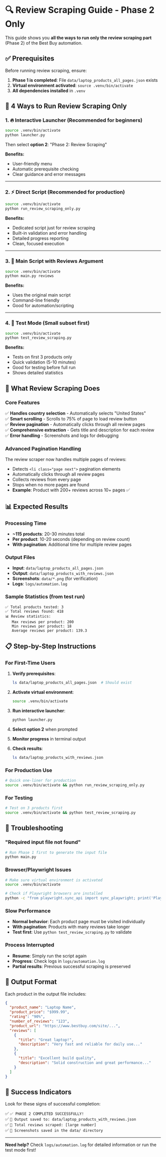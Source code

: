 # 🔍 Review Scraping Guide - Phase 2 Only

This guide shows you **all the ways to run only the review scraping part** (Phase 2) of the Best Buy automation.

## ✅ Prerequisites

Before running review scraping, ensure:

1. **Phase 1 is completed**: File `data/laptop_products_all_pages.json` exists
2. **Virtual environment activated**: `source .venv/bin/activate`
3. **All dependencies installed** in `.venv`

## 🚀 4 Ways to Run Review Scraping Only

### 1. 🔥 Interactive Launcher (Recommended for beginners)

```bash
source .venv/bin/activate
python launcher.py
```

Then select **option 2**: "Phase 2: Review Scraping"

**Benefits:**
- User-friendly menu
- Automatic prerequisite checking
- Clear guidance and error messages

---

### 2. ⚡ Direct Script (Recommended for production)

```bash
source .venv/bin/activate
python run_review_scraping_only.py
```

**Benefits:**
- Dedicated script just for review scraping
- Built-in validation and error handling
- Detailed progress reporting
- Clean, focused execution

---

### 3. 🔧 Main Script with Reviews Argument

```bash
source .venv/bin/activate
python main.py reviews
```

**Benefits:**
- Uses the original main script
- Command-line friendly
- Good for automation/scripting

---

### 4. 🧪 Test Mode (Small subset first)

```bash
source .venv/bin/activate
python test_review_scraping.py
```

**Benefits:**
- Tests on first 3 products only
- Quick validation (5-10 minutes)
- Good for testing before full run
- Shows detailed statistics

## 🎯 What Review Scraping Does

### Core Features

✅ **Handles country selection** - Automatically selects "United States"  
✅ **Smart scrolling** - Scrolls to 75% of page to load review button  
✅ **Review pagination** - Automatically clicks through all review pages  
✅ **Comprehensive extraction** - Gets title and description for each review  
✅ **Error handling** - Screenshots and logs for debugging  

### Advanced Pagination Handling

The review scraper now handles multiple pages of reviews:

- Detects `<li class="page next">` pagination elements
- Automatically clicks through all review pages
- Collects reviews from every page
- Stops when no more pages are found
- **Example**: Product with 200+ reviews across 10+ pages ✅

## 📊 Expected Results

### Processing Time
- **~115 products**: 20-30 minutes total
- **Per product**: 10-20 seconds (depending on review count)
- **With pagination**: Additional time for multiple review pages

### Output Files
- **Input**: `data/laptop_products_all_pages.json`
- **Output**: `data/laptop_products_with_reviews.json`
- **Screenshots**: `data/*.png` (for verification)
- **Logs**: `logs/automation.log`

### Sample Statistics (from test run)
```
✅ Total products tested: 3
✅ Total reviews found: 418
📊 Review statistics:
   Max reviews per product: 200
   Min reviews per product: 18  
   Average reviews per product: 139.3
```

## 📋 Step-by-Step Instructions

### For First-Time Users

1. **Verify prerequisites**:
   ```bash
   ls data/laptop_products_all_pages.json  # Should exist
   ```

2. **Activate virtual environment**:
   ```bash
   source .venv/bin/activate
   ```

3. **Run interactive launcher**:
   ```bash
   python launcher.py
   ```

4. **Select option 2** when prompted

5. **Monitor progress** in terminal output

6. **Check results**:
   ```bash
   ls data/laptop_products_with_reviews.json
   ```

### For Production Use

```bash
# Quick one-liner for production
source .venv/bin/activate && python run_review_scraping_only.py
```

### For Testing

```bash
# Test on 3 products first
source .venv/bin/activate && python test_review_scraping.py
```

## 🔧 Troubleshooting

### "Required input file not found"
```bash
# Run Phase 1 first to generate the input file
python main.py
```

### Browser/Playwright Issues
```bash
# Make sure virtual environment is activated
source .venv/bin/activate

# Check if Playwright browsers are installed
python -c "from playwright.sync_api import sync_playwright; print('Playwright OK')"
```

### Slow Performance
- **Normal behavior**: Each product page must be visited individually
- **With pagination**: Products with many reviews take longer
- **Test first**: Use `python test_review_scraping.py` to validate

### Process Interrupted
- **Resume**: Simply run the script again
- **Progress**: Check logs in `logs/automation.log`
- **Partial results**: Previous successful scraping is preserved

## 📁 Output Format

Each product in the output file includes:

```json
{
  "product_name": "Laptop Name",
  "product_price": "$999.99", 
  "rating": "90%",
  "number_of_reviews": "123",
  "product_url": "https://www.bestbuy.com/site/...",
  "reviews": [
    {
      "title": "Great laptop!",
      "description": "Very fast and reliable for daily use..."
    },
    {
      "title": "Excellent build quality", 
      "description": "Solid construction and great performance..."
    }
  ]
}
```

## 🎉 Success Indicators

Look for these signs of successful completion:

✅ `✅ PHASE 2 COMPLETED SUCCESSFULLY!`  
✅ `📁 Output saved to: data/laptop_products_with_reviews.json`  
✅ `💬 Total reviews scraped: [large number]`  
✅ `📸 Screenshots saved in the data/ directory`  

---

**Need help?** Check `logs/automation.log` for detailed information or run the test mode first! 